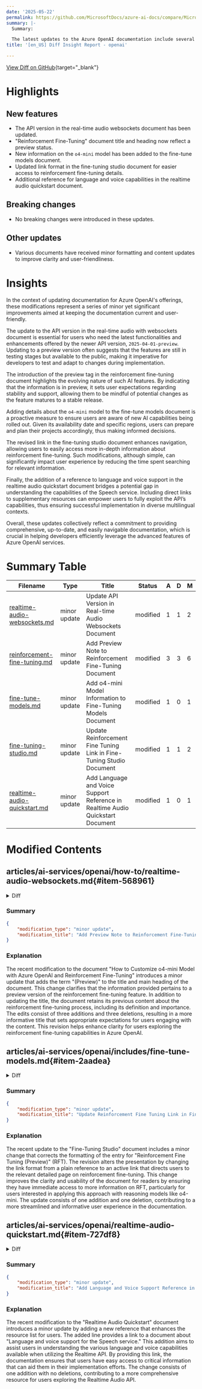 ```yaml
---
date: '2025-05-22'
permalink: https://github.com/MicrosoftDocs/azure-ai-docs/compare/MicrosoftDocs:f021165...MicrosoftDocs:aedda49
summary: |-
  Summary:

  The latest updates to the Azure OpenAI documentation include several enhancements aimed at improving user experience and ensuring access to the most current information. Key updates feature an updated API version in the real-time audio websockets document, a preview status added to the "Reinforcement Fine-Tuning" document, and new details about the `o4-mini` model in the fine-tune models document. Additionally, links in the fine-tuning studio document have been updated for easier navigation. There are no breaking changes, and various documents have received minor formatting updates to improve clarity. Overall, these modifications reflect a commitment to maintaining up-to-date and user-friendly documentation for developers.
title: '[en_US] Diff Insight Report - openai'

---
```


[View Diff on GitHub](https://github.com/MicrosoftDocs/azure-ai-docs/compare/MicrosoftDocs:f021165...MicrosoftDocs:aedda49){target="_blank"}

# Highlights

## New features
- The API version in the real-time audio websockets document has been updated.
- "Reinforcement Fine-Tuning" document title and heading now reflect a preview status.
- New information on the `o4-mini` model has been added to the fine-tune models document.
- Updated link format in the fine-tuning studio document for easier access to reinforcement fine-tuning details.
- Additional reference for language and voice capabilities in the realtime audio quickstart document.

## Breaking changes
- No breaking changes were introduced in these updates.

## Other updates
- Various documents have received minor formatting and content updates to improve clarity and user-friendliness.

# Insights

In the context of updating documentation for Azure OpenAI's offerings, these modifications represent a series of minor yet significant improvements aimed at keeping the documentation current and user-friendly. 

The update to the API version in the real-time audio with websockets document is essential for users who need the latest functionalities and enhancements offered by the newer API version, `2025-04-01-preview`. Updating to a preview version often suggests that the features are still in testing stages but available to the public, making it imperative for developers to test and adapt to changes during implementation.

The introduction of the preview tag in the reinforcement fine-tuning document highlights the evolving nature of such AI features. By indicating that the information is in preview, it sets user expectations regarding stability and support, allowing them to be mindful of potential changes as the feature matures to a stable release.

Adding details about the `o4-mini` model to the fine-tune models document is a proactive measure to ensure users are aware of new AI capabilities being rolled out. Given its availability date and specific regions, users can prepare and plan their projects accordingly, thus making informed decisions.

The revised link in the fine-tuning studio document enhances navigation, allowing users to easily access more in-depth information about reinforcement fine-tuning. Such modifications, although simple, can significantly impact user experience by reducing the time spent searching for relevant information.

Finally, the addition of a reference to language and voice support in the realtime audio quickstart document bridges a potential gap in understanding the capabilities of the Speech service. Including direct links to supplementary resources can empower users to fully exploit the API’s capabilities, thus ensuring successful implementation in diverse multilingual contexts. 

Overall, these updates collectively reflect a commitment to providing comprehensive, up-to-date, and easily navigable documentation, which is crucial in helping developers efficiently leverage the advanced features of Azure OpenAI services.

# Summary Table
|  Filename  | Type |    Title    | Status | A  | D  | M  |
|------------|------|-------------|--------|----|----|----|
| [realtime-audio-websockets.md](#item-568961) | minor update | Update API Version in Real-time Audio Websockets Document | modified | 1 | 1 | 2 | 
| [reinforcement-fine-tuning.md](#item-e8028c) | minor update | Add Preview Note to Reinforcement Fine-Tuning Document | modified | 3 | 3 | 6 | 
| [fine-tune-models.md](#item-2aadea) | minor update | Add o4-mini Model Information to Fine-Tuning Models Document | modified | 1 | 0 | 1 | 
| [fine-tuning-studio.md](#item-439f1e) | minor update | Update Reinforcement Fine Tuning Link in Fine-Tuning Studio Document | modified | 1 | 1 | 2 | 
| [realtime-audio-quickstart.md](#item-727df8) | minor update | Add Language and Voice Support Reference in Realtime Audio Quickstart Document | modified | 1 | 0 | 1 | 


# Modified Contents
## articles/ai-services/openai/how-to/realtime-audio-websockets.md{#item-568961}

<details>
<summary>Diff</summary>
````diff
@@ -60,7 +60,7 @@ You can construct a full request URI by concatenating:
 The following example is a well-constructed `/realtime` request URI:
 
 ```http
-wss://my-eastus2-openai-resource.openai.azure.com/openai/realtime?api-version=2024-12-17&deployment=gpt-4o-mini-realtime-preview-deployment-name
+wss://my-eastus2-openai-resource.openai.azure.com/openai/realtime?api-version=2025-04-01-preview&deployment=gpt-4o-mini-realtime-preview-deployment-name
 ```
 
 To authenticate:
````
</details>

### Summary

```json
{
    "modification_type": "minor update",
    "modification_title": "Update API Version in Real-time Audio Websockets Document"
}
```

### Explanation
The modification made in the document titled "How to Use Real-time Audio with Websockets" involves a minor update to the API version used in the example request URI. Specifically, the API version has been changed from `2024-12-17` to `2025-04-01-preview`. This change is noted in the code snippet where the WebSocket connection string is defined. The update reflects the shift to a newer API version, ensuring that users are referencing the most current and relevant information for implementing real-time audio services with OpenAI. The modification consists of one addition and one deletion, demonstrating a direct revision of the existing content while maintaining the overall context of the instructions provided.

## articles/ai-services/openai/how-to/reinforcement-fine-tuning.md{#item-e8028c}

<details>
<summary>Diff</summary>
````diff
@@ -1,5 +1,5 @@
 ---
-title: 'Customize o4-mini model with Azure OpenAI and reinforcement fine-tuning'
+title: 'Customize o4-mini model with Azure OpenAI and reinforcement fine-tuning (Preview)'
 description: Learn how to use reinforcement fine-tuning with Azure OpenAI
 manager: nitinme
 ms.service: azure-ai-openai
@@ -10,7 +10,7 @@ author: mrbullwinkle
 ms.author: mbullwin
 ---
 
-# Reinforcement fine-tuning (RFT) with Azure OpenAI o4-mini
+# Reinforcement fine-tuning (RFT) with Azure OpenAI o4-mini (Preview)
 
 Reinforcement fine-tuning (RFT) is a technique for improving reasoning models like o4-mini by training them through a reward-based process, rather than relying only on labeled data. By using feedback or "rewards" to guide learning, RFT helps models develop better reasoning and problem-solving skills, especially in cases where labeled examples are limited or complex behaviors are desired.
 
@@ -404,4 +404,4 @@ We also provide a grader check API that you can use to check the validity of you
 
 Aim for a few hundred examples initially and consider scaling up to around 1,000 examples if necessary. The dataset should be balanced, in terms of classes predicted, to avoid bias and ensure generalization.
 
-For the prompts, make sure to provide clear and detailed instructions, including specifying the response format and any constraints on the outputs (e.g. minimum length for explanations, only respond with true/false etc.)
\ No newline at end of file
+For the prompts, make sure to provide clear and detailed instructions, including specifying the response format and any constraints on the outputs (e.g. minimum length for explanations, only respond with true/false etc.)
````
</details>

### Summary

```json
{
    "modification_type": "minor update",
    "modification_title": "Add Preview Note to Reinforcement Fine-Tuning Document"
}
```

### Explanation
The recent modification to the document "How to Customize o4-mini Model with Azure OpenAI and Reinforcement Fine-Tuning" introduces a minor update that adds the term "(Preview)" to the title and main heading of the document. This change clarifies that the information provided pertains to a preview version of the reinforcement fine-tuning feature. In addition to updating the title, the document retains its previous content about the reinforcement fine-tuning process, including its definition and importance. The edits consist of three additions and three deletions, resulting in a more informative title that sets appropriate expectations for users engaging with the content. This revision helps enhance clarity for users exploring the reinforcement fine-tuning capabilities in Azure OpenAI.

## articles/ai-services/openai/includes/fine-tune-models.md{#item-2aadea}

<details>
<summary>Diff</summary>
````diff
@@ -25,6 +25,7 @@ manager: nitinme
 | `gpt-4.1` (2025-04-14) | North Central US <br> Sweden Central | ✅ | Input: 128,000 <br> Output: 16,384 <br> Training example context length: 65,536 | May 2024 | Text & Vision to Text |
 | `gpt-4.1-mini` (2025-04-14) | North Central US <br> Sweden Central | ✅ | Input: 128,000 <br> Output: 16,384 <br> Training example context length: 65,536 | May 2024 | Text to Text |
 | `gpt-4.1-nano` (2025-04-14) | North Central US <br> Sweden Central | ✅ | Input: 128,000 <br> Output: 16,384 <br> Training example context length: 32,768 | May 2024 | Text to Text |
+| `o4-mini` (2025-04-16) | East US2 <br> Sweden Central | - | Input: 128,000 <br> Output: 16,384 <br> Training example context length: 65,536 | May 2024 | Text to Text |
 
 > [!NOTE]
 > **Global** training (in Public Preview) provides [more affordable](https://aka.ms/aoai-pricing) training per-token, but does not offer [data residency](https://aka.ms/data-residency). It is currently available to Azure OpenAI resources in the following regions, with more regions coming soon:
````
</details>

### Summary

```json
{
    "modification_type": "minor update",
    "modification_title": "Add o4-mini Model Information to Fine-Tuning Models Document"
}
```

### Explanation
The recent modification to the "Fine-Tune Models" document has introduced a minor update by adding a new entry for the `o4-mini` model. This entry specifies the model's availability date, which is set for April 16, 2025, along with the regions where it will be offered, specifically East US2 and Sweden Central. Additionally, the entry includes details about the input and output specifications, training example context length, and the type of model. The change consists of one addition with no deletions, thus enhancing the documentation by providing users with updated information regarding the `o4-mini` model, which is relevant for those looking to utilize this model in their fine-tuning processes. This addition supports users in making informed decisions about which models to use for their specific needs within Azure OpenAI's offerings.

## articles/ai-services/openai/includes/fine-tuning-studio.md{#item-439f1e}

<details>
<summary>Diff</summary>
````diff
@@ -115,7 +115,7 @@ The first step is to confirm you model choice and the training method. Not all m
 
 - **Supervised Fine Tuning** (SFT): supported by all non-reasoning models.
 - **Direct Preference Optimization (Preview)** ([DPO](../how-to/fine-tuning-direct-preference-optimization.md)): supported by GPT-4o.
-- **Reinforcement Fine Tuning (Preview)** (RFT): supported by reasoning models, like o4-mini.
+- **Reinforcement Fine Tuning (Preview)** ([RFT](../how-to/reinforcement-fine-tuning.md)): supported by reasoning models, like o4-mini.
 
 When selecting the model, you may also select a [previously fine-tuned model](#continuous-fine-tuning).
 
````
</details>

### Summary

```json
{
    "modification_type": "minor update",
    "modification_title": "Update Reinforcement Fine Tuning Link in Fine-Tuning Studio Document"
}
```

### Explanation
The recent update to the "Fine-Tuning Studio" document includes a minor change that corrects the formatting of the entry for "Reinforcement Fine Tuning (Preview)" (RFT). The revision alters the presentation by changing the link format from a plain reference to an active link that directs users to the relevant detailed page on reinforcement fine-tuning. This change improves the clarity and usability of the document for readers by ensuring they have immediate access to more information on RFT, particularly for users interested in applying this approach with reasoning models like o4-mini. The update consists of one addition and one deletion, contributing to a more streamlined and informative user experience in the documentation.

## articles/ai-services/openai/realtime-audio-quickstart.md{#item-727df8}

<details>
<summary>Diff</summary>
````diff
@@ -62,3 +62,4 @@ Support for the Realtime API was first added in API version `2024-10-01-preview`
 * Learn more about [How to use the Realtime API](./how-to/realtime-audio.md)
 * See the [Realtime API reference](./realtime-audio-reference.md)
 * Learn more about Azure OpenAI [quotas and limits](quotas-limits.md)
+* Learn more about [Language and voice support for the Speech service](../../ai-services/speech-service/language-support.md)
````
</details>

### Summary

```json
{
    "modification_type": "minor update",
    "modification_title": "Add Language and Voice Support Reference in Realtime Audio Quickstart Document"
}
```

### Explanation
The recent modification to the "Realtime Audio Quickstart" document introduces a minor update by adding a new reference that enhances the resource list for users. The added line provides a link to a document about "Language and voice support for the Speech service." This addition aims to assist users in understanding the various language and voice capabilities available when utilizing the Realtime API. By providing this link, the documentation ensures that users have easy access to critical information that can aid them in their implementation efforts. The change consists of one addition with no deletions, contributing to a more comprehensive resource for users exploring the Realtime Audio API.


